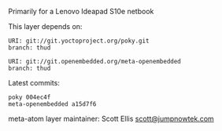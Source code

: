 Primarily for a Lenovo Ideapad S10e netbook

This layer depends on:

    URI: git://git.yoctoproject.org/poky.git
    branch: thud

    URI: git://git.openembedded.org/meta-openembedded
    branch: thud

Latest commits:

    poky 004ec4f
    meta-openembedded a15d7f6

meta-atom layer maintainer: Scott Ellis <scott@jumpnowtek.com>
